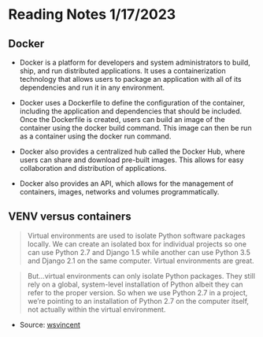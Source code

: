 # Reading Notes 1/17/2023

## Docker

- Docker is a platform for developers and system administrators to build, ship, and run distributed applications. It uses a containerization technology that allows users to package an application with all of its dependencies and run it in any environment.

- Docker uses a Dockerfile to define the configuration of the container, including the application and dependencies that should be included. Once the Dockerfile is created, users can build an image of the container using the docker build command. This image can then be run as a container using the docker run command.

- Docker also provides a centralized hub called the Docker Hub, where users can share and download pre-built images. This allows for easy collaboration and distribution of applications.

- Docker also provides an API, which allows for the management of containers, images, networks and volumes programmatically.

## VENV versus containers

> Virtual environments are used to isolate Python software packages locally. We can create an isolated box for individual projects so one can use Python 2.7 and Django 1.5 while another can use Python 3.5 and Django 2.1 on the same computer. Virtual environments are great.

> But…virtual environments can only isolate Python packages. They still rely on a global, system-level installation of Python albeit they can refer to the proper version. So when we use Python 2.7 in a project, we’re pointing to an installation of Python 2.7 on the computer itself, not actually within the virtual environment.

- Source: [wsvincent](https://wsvincent.com/beginners-guide-to-docker/)
